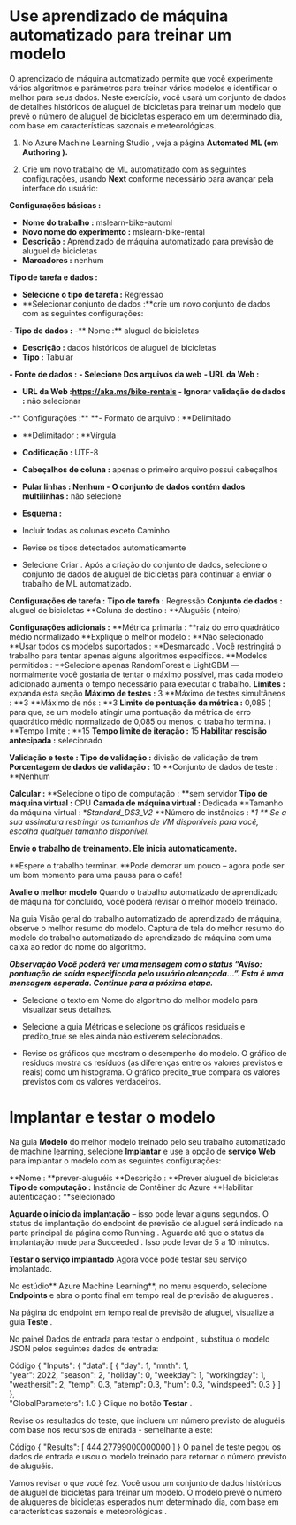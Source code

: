 # Use aprendizado de máquina automatizado para treinar um modelo
O aprendizado de máquina automatizado permite que você experimente vários algoritmos e parâmetros para treinar vários modelos e identificar o melhor para seus dados. Neste exercício, você usará um conjunto de dados de detalhes históricos de aluguel de bicicletas para treinar um modelo que prevê o número de aluguel de bicicletas esperado em um determinado dia, com base em características sazonais e meteorológicas.

1. No Azure Machine Learning Studio , veja a página **Automated ML (em Authoring ).**

2. Crie um novo trabalho de ML automatizado com as seguintes configurações, usando **Next** conforme necessário para avançar pela interface do usuário:

**Configurações básicas :**

- **Nome do trabalho :** mslearn-bike-automl
- **Novo nome do experimento :** mslearn-bike-rental
- **Descrição :** Aprendizado de máquina automatizado para previsão de aluguel de bicicletas
- **Marcadores :** nenhum

**Tipo de tarefa e dados :**

- **Selecione o tipo de tarefa :** Regressão
- **Selecionar conjunto de dados :**crie um novo conjunto de dados com as seguintes configurações:

**- Tipo de dados :**
-** Nome :** aluguel de bicicletas
- **Descrição :** dados históricos de aluguel de bicicletas
- **Tipo :** Tabular

**- Fonte de dados :**
**- Selecione Dos arquivos da web**
**- URL da Web :**
- **URL da Web :**https://aka.ms/bike-rentals
-** Ignorar validação de dados :** não selecionar

-** Configurações :**
**- Formato de arquivo : **Delimitado
- **Delimitador : **Vírgula
- **Codificação :** UTF-8
- **Cabeçalhos de coluna :** apenas o primeiro arquivo possui cabeçalhos
- **Pular linhas : **Nenhum
-** O conjunto de dados contém dados multilinhas :** não selecione

- **Esquema :**
- Incluir todas as colunas exceto Caminho
- Revise os tipos detectados automaticamente
- Selecione Criar . Após a criação do conjunto de dados, selecione o conjunto de dados de aluguel de bicicletas para continuar a enviar o trabalho de ML automatizado.

**Configurações de tarefa :**
**Tipo de tarefa :** Regressão
**Conjunto de dados :** aluguel de bicicletas
**Coluna de destino : **Aluguéis (inteiro)

**Configurações adicionais :**
**Métrica primária : **raiz do erro quadrático médio normalizado
**Explique o melhor modelo : **Não selecionado
**Usar todos os modelos suportados : **Desmarcado . Você restringirá o trabalho para tentar apenas alguns algoritmos específicos.
**Modelos permitidos : **Selecione apenas RandomForest e LightGBM — normalmente você gostaria de tentar o máximo possível, mas cada modelo adicionado aumenta o tempo necessário para executar o trabalho.
**Limites :** expanda esta seção
**Máximo de testes :** 3
**Máximo de testes simultâneos : **3
**Máximo de nós : **3
**Limite de pontuação da métrica :** 0,085 ( para que, se um modelo atingir uma pontuação da métrica de erro quadrático médio normalizado de 0,085 ou menos, o trabalho termina. )
**Tempo limite : **15
**Tempo limite de iteração :** 15
**Habilitar rescisão antecipada :** selecionado

**Validação e teste :**
**Tipo de validação :** divisão de validação de trem
**Porcentagem de dados de validação :** 10
**Conjunto de dados de teste : **Nenhum

**Calcular :**
**Selecione o tipo de computação : **sem servidor
**Tipo de máquina virtual :** CPU
**Camada de máquina virtual :** Dedicada
**Tamanho da máquina virtual : **Standard_DS3_V2*
**Número de instâncias : **1
** Se a sua assinatura restringir os tamanhos de VM disponíveis para você, escolha qualquer tamanho disponível.*

**Envie o trabalho de treinamento. Ele inicia automaticamente.**

**Espere o trabalho terminar. **Pode demorar um pouco – agora pode ser um bom momento para uma pausa para o café!

**Avalie o melhor modelo**
Quando o trabalho automatizado de aprendizado de máquina for concluído, você poderá revisar o melhor modelo treinado.

Na guia Visão geral do trabalho automatizado de aprendizado de máquina, observe o melhor resumo do modelo. Captura de tela do melhor resumo do modelo do trabalho automatizado de aprendizado de máquina com uma caixa ao redor do nome do algoritmo.

***Observação Você poderá ver uma mensagem com o status “Aviso: pontuação de saída especificada pelo usuário alcançada…”. Esta é uma mensagem esperada. Continue para a próxima etapa.***

- Selecione o texto em Nome do algoritmo do melhor modelo para visualizar seus detalhes.

- Selecione a guia Métricas e selecione os gráficos residuais e predito_true se eles ainda não estiverem selecionados.

- Revise os gráficos que mostram o desempenho do modelo. O gráfico de resíduos mostra os resíduos (as diferenças entre os valores previstos e reais) como um histograma. O gráfico predito_true compara os valores previstos com os valores verdadeiros.

# Implantar e testar o modelo
Na guia **Modelo** do melhor modelo treinado pelo seu trabalho automatizado de machine learning, selecione **Implantar** e use a opção de **serviço Web** para implantar o modelo com as seguintes configurações:

**Nome : **prever-aluguéis
**Descrição : **Prever aluguel de bicicletas
**Tipo de computação :** Instância de Contêiner do Azure
**Habilitar autenticação : **selecionado

**Aguarde o início da implantação** – isso pode levar alguns segundos. O status de implantação do endpoint de previsão de aluguel será indicado na parte principal da página como Running .
Aguarde até que o status da implantação mude para Succeeded . Isso pode levar de 5 a 10 minutos.

**Testar o serviço implantado**
Agora você pode testar seu serviço implantado.

No estúdio** Azure Machine Learning**, no menu esquerdo, selecione **Endpoints** e abra o ponto final em tempo real de previsão de alugueres .

Na página do endpoint em tempo real de previsão de aluguel, visualize a guia **Teste** .

No painel Dados de entrada para testar o endpoint , substitua o modelo JSON pelos seguintes dados de entrada:

Código
 {
   "Inputs": { 
     "data": [
       {
         "day": 1,
         "mnth": 1,   
         "year": 2022,
         "season": 2,
         "holiday": 0,
         "weekday": 1,
         "workingday": 1,
         "weathersit": 2, 
         "temp": 0.3, 
         "atemp": 0.3,
         "hum": 0.3,
         "windspeed": 0.3 
       }
     ]    
   },   
   "GlobalParameters": 1.0
 }
Clique no botão **Testar** .

Revise os resultados do teste, que incluem um número previsto de aluguéis com base nos recursos de entrada - semelhante a este:

Código
 {
   "Results": [
     444.27799000000000
   ]
 }
O painel de teste pegou os dados de entrada e usou o modelo treinado para retornar o número previsto de aluguéis.

Vamos revisar o que você fez. Você usou um conjunto de dados históricos de aluguel de bicicletas para treinar um modelo. O modelo prevê o número de alugueres de bicicletas esperados num determinado dia, com base em características sazonais e meteorológicas .
